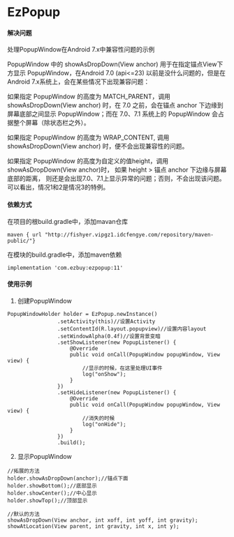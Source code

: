 # EzPopup

#### 解决问题

处理PopupWindow在Android 7.x中兼容性问题的示例

PopupWindow 中的 showAsDropDown(View anchor) 用于在指定锚点View下方显示 PopupWindow，在Android 7.0 (api<=23) 以前是没什么问题的，但是在Android 7.x系统上，会在某些情况下出现兼容问题：

如果指定 PopupWindow 的高度为 MATCH_PARENT，调用 showAsDropDown(View anchor) 时，在 7.0 之前，会在锚点 anchor 下边缘到屏幕底部之间显示 PopupWindow；而在 7.0、7.1 系统上的 PopupWindow 会占据整个屏幕（除状态栏之外）。

如果指定 PopupWindow 的高度为 WRAP_CONTENT, 调用 showAsDropDown(View anchor) 时，便不会出现兼容性的问题。

如果指定 PopupWindow 的高度为自定义的值height，调用 showAsDropDown(View anchor)时， 如果 height > 锚点 anchor 下边缘与屏幕底部的距离， 则还是会出现7.0、7.1上显示异常的问题；否则，不会出现该问题。可以看出，情况1和2是情况3的特例。

#### 依赖方式

在项目的根build.gradle中，添加mavan仓库
```
maven { url "http://fishyer.vipgz1.idcfengye.com/repository/maven-public/"}
```

在模块的build.gradle中，添加maven依赖
```
implementation 'com.ezbuy:ezpopup:11'
```

#### 使用示例

1. 创建PopupWindow

```
PopupWindowHolder holder = EzPopup.newInstance()
                .setActivity(this)//设置Activity
                .setContentId(R.layout.popupview)//设置内容layout
                .setWindowAlpha(0.4f)//设置背景变暗
                .setShowListener(new PopupListener() {
                    @Override
                    public void onCall(PopupWindow popupWindow, View view) {
                        //显示的时候，在这里处理UI事件
                        log("onShow");
                    }
                })
                .setHideListener(new PopupListener() {
                    @Override
                    public void onCall(PopupWindow popupWindow, View view) {
                        //消失的时候
                        log("onHide");
                    }
                })
                .build();

```

2. 显示PopupWindow
```]
//拓展的方法
holder.showAsDropDown(anchor);//锚点下面
holder.showBottom();//底部显示
holder.showCenter();//中心显示
holder.showTop();//顶部显示

//默认的方法
showAsDropDown(View anchor, int xoff, int yoff, int gravity);
showAtLocation(View parent, int gravity, int x, int y);
```
